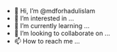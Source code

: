 - 👋 Hi, I’m @mdforhadulislam
- 👀 I’m interested in ...
- 🌱 I’m currently learning ...
- 💞️ I’m looking to collaborate on ...
- 📫 How to reach me ...

<!---
mdforhadulislam/mdforhadulislam is a ✨ special ✨ repository because its `README.md` (this file) appears on your GitHub profile.
You can click the Preview link to take a look at your changes.
--->
